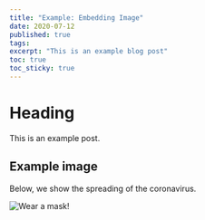 ```yaml
---
title: "Example: Embedding Image"
date: 2020-07-12
published: true
tags: 
excerpt: "This is an example blog post"
toc: true
toc_sticky: true
---
```


# Heading

This is an example post.

## Example image

Below, we show the spreading of the coronavirus.

![Wear a mask!](https://i.giphy.com/YMRTIe8Gikpw4lpewu.gif)

